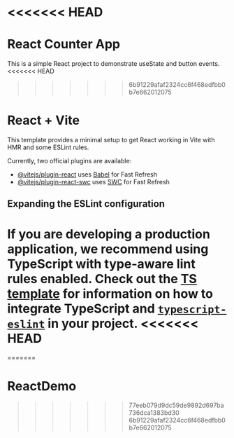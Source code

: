 <<<<<<< HEAD
=======
# React Counter App

This is a simple React project to demonstrate useState and button events.
<<<<<<< HEAD
>>>>>>> 6b91229afaf2324cc6f468edfbb0b7e662012075
# React + Vite

This template provides a minimal setup to get React working in Vite with HMR and some ESLint rules.

Currently, two official plugins are available:

- [@vitejs/plugin-react](https://github.com/vitejs/vite-plugin-react/blob/main/packages/plugin-react) uses [Babel](https://babeljs.io/) for Fast Refresh
- [@vitejs/plugin-react-swc](https://github.com/vitejs/vite-plugin-react/blob/main/packages/plugin-react-swc) uses [SWC](https://swc.rs/) for Fast Refresh

## Expanding the ESLint configuration

If you are developing a production application, we recommend using TypeScript with type-aware lint rules enabled. Check out the [TS template](https://github.com/vitejs/vite/tree/main/packages/create-vite/template-react-ts) for information on how to integrate TypeScript and [`typescript-eslint`](https://typescript-eslint.io) in your project.
<<<<<<< HEAD
=======
=======
# ReactDemo
>>>>>>> 77eeb079d9dc59de9892d697ba736dca1383bd30
>>>>>>> 6b91229afaf2324cc6f468edfbb0b7e662012075
